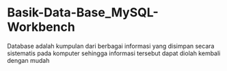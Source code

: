 # Basik-Data-Base_MySQL-Workbench
Database adalah kumpulan dari berbagai informasi yang disimpan secara sistematis pada komputer sehingga informasi tersebut dapat diolah kembali dengan mudah
